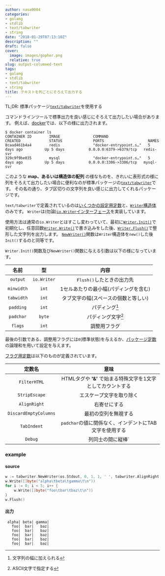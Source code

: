 ```yaml
---
author: nasa9084
categories:
- golang
- stdlib
- text/tabwriter
- string
date: "2018-01-29T07:13:10Z"
description: ""
draft: false
cover:
  image: images/gopher.png
  relative: true
slug: output-columned-text
tags:
- golang
- stdlib
- text/tabwriter
- string
title: テキストを列ごとにそろえて出力する
---
```



TL;DR: 標準パッケージ[`text/tabwriter`](https://golang.org/pkg/text/tabwriter/)を使用する

コマンドラインツールで標準出力を良い感じにそろえて出力したい場合があります。
例えば、[docker](https://www.docker.com)では、以下の様に出力されます。

``` shell
$ docker container ls
CONTAINER ID        IMAGE               COMMAND                  CREATED             STATUS              PORTS                    NAMES
8caad461b4a4        redis               "docker-entrypoint.s…"   5 days ago          Up 5 days           0.0.0.0:6379->6379/tcp   redis-svr
329c9f9be035        mysql               "docker-entrypoint.s…"   5 days ago          Up 5 days           0.0.0.0:3306->3306/tcp   mysql-svr
```

このような **map、あるいは構造体の配列** の様なものを、きれいに表形式の様に列をそろえて出力したい場合に便利なのが標準パッケージの[`text/tabwriter`](https://golang.org/pkg/text/tabwriter/)です。
その名の通り、タブ区切りの文字列を良い感じに出力してくれるパッケージです。

`text/tabwriter`で定義されているのは[いくつかの設定用定数](https://golang.org/pkg/text/tabwriter/#pkg-constants)と、[`Writer`構造体](https://golang.org/pkg/text/tabwriter#Writer)のみです。
`Writer`は(勿論)[`io.Writer`インターフェース](https://golang.org/pkg/io/#Writer)を実装しています。

使用方法は通常の`io.Writer`とはすこし変わっていて、最初に[`Writer.Init()`](https://golang.org/pkg/text/tabwriter#Writer.Init)で初期化し、任意回数[`Writer.Write()`](https://golang.org/pkg/text/tabwriter#Writer.Write)で書き込みをした後、[`Writer.Flush()`](https://golang.org/pkg/text/tabwriter#Writer.Flush)で整形した文字列を出力します。
[`NewWriter()`](https://golang.org/pkg/text/tabwriter#NewWriter)関数は`Writer`構造体を`new()`した後`Init()`するのと同等です。

`Writer.Init()`関数及び`NewWriter()`関数に与える引数は以下の様になっています。

| 名前 | 型 | 内容 |
|:---:|:---:|:---:|
| `output` | `io.Writer` | `Flush()`したときの出力先 |
| `minwidth` | `int` | 1セルあたりの最小幅(パディングを含む) |
| `tabwidth` | `int` | タブ文字の幅(スペースの個数と等しい) |
| `padding` | `int` | パディング[^padding] |
| `padchar` | `byte` | パディング文字[^padchar_ascii] |
| `flags` | `int` | 調整用フラグ |

最後の引数である、調整用フラグには`0`(標準状態)を与えるか、[パッケージ定数](https://golang.org/pkg/text/tabwriter/#pkg-constants)の論理和を用いて設定を与えます。

[フラグ用定数](https://golang.org/pkg/text/tabwriter/#pkg-constants)は以下のものが定義されています。

| 定数名 | 意味 |
|:---:|:---:|
| `FilterHTML` | HTMLタグや **'&'** で始まる特殊文字を1文字としてカウントする |
| `StripEscape` | エスケープ文字を取り除く |
| `AlignRight` | 右寄せにする |
| `DiscardEmptyColumns` | 最初の空列を無視する |
| `TabIndent` | `padchar`の値に関係なく、インデントにTAB文字を使用する |
| `Debug` | 列同士の間に縦棒`|`を入れて表示する |

### example

#### source
``` go
w := tabwriter.NewWriter(os.Stdout, 0, 1, 1, ' ', tabwriter.AlignRight|tabwriter.Debug)
w.Write([]byte("alpha\tbeta\tgamma\t\n"))
for i := 0; i < 5; i++ {
    w.Write([]byte("foo\tbar\tbaz\t\n"))
}
w.Flush()
```

#### 出力
```
 alpha| beta| gamma|
   foo|  bar|   baz|
   foo|  bar|   baz|
   foo|  bar|   baz|
   foo|  bar|   baz|
   foo|  bar|   baz|
```


[^padding]: 文字列の幅に加えられる
[^padchar_ascii]: ASCII文字で指定する

